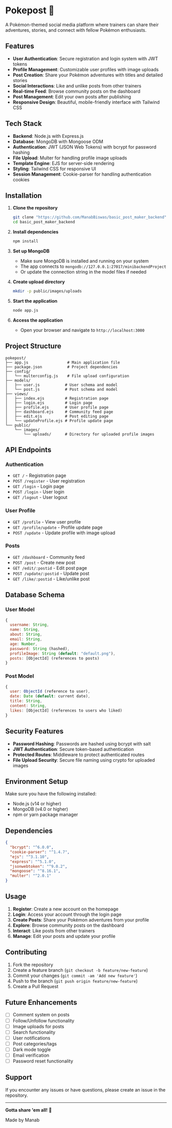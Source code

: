 # Pokepost 🍃

A Pokémon-themed social media platform where trainers can share their adventures, stories, and connect with fellow Pokémon enthusiasts.

## Features

- **User Authentication**: Secure registration and login system with JWT tokens
- **Profile Management**: Customizable user profiles with image uploads
- **Post Creation**: Share your Pokémon adventures with titles and detailed stories
- **Social Interactions**: Like and unlike posts from other trainers
- **Real-time Feed**: Browse community posts on the dashboard
- **Post Management**: Edit your own posts after publishing
- **Responsive Design**: Beautiful, mobile-friendly interface with Tailwind CSS

## Tech Stack

- **Backend**: Node.js with Express.js
- **Database**: MongoDB with Mongoose ODM
- **Authentication**: JWT (JSON Web Tokens) with bcrypt for password hashing
- **File Upload**: Multer for handling profile image uploads
- **Template Engine**: EJS for server-side rendering
- **Styling**: Tailwind CSS for responsive UI
- **Session Management**: Cookie-parser for handling authentication cookies

## Installation

1. **Clone the repository**
   ```bash
   git clone "https://github.com/ManabBiswas/basic_post_maker_backend"
   cd basic_post_maker_backend
   ```

2. **Install dependencies**
   ```bash
   npm install
   ```

3. **Set up MongoDB**
   - Make sure MongoDB is installed and running on your system
   - The app connects to `mongodb://127.0.0.1:27017/minibackendProject`
   - Or update the connection string in the model files if needed

4. **Create upload directory**
   ```bash
   mkdir -p public/images/uploads
   ```

5. **Start the application**
   ```bash
   node app.js
   ```

6. **Access the application**
   - Open your browser and navigate to `http://localhost:3000`

## Project Structure

```
pokepost/
├── app.js                 # Main application file
├── package.json           # Project dependencies
├── config/
│   └── multerconfig.js    # File upload configuration
├── models/
│   ├── user.js           # User schema and model
│   └── post.js           # Post schema and model
├── views/
│   ├── index.ejs         # Registration page
│   ├── login.ejs         # Login page
│   ├── profile.ejs       # User profile page
│   ├── dashboard.ejs     # Community feed page
│   ├── edit.ejs          # Post editing page
│   └── updateProfile.ejs # Profile update page
└── public/
    └── images/
        └── uploads/      # Directory for uploaded profile images
```

## API Endpoints

### Authentication
- `GET /` - Registration page
- `POST /register` - User registration
- `GET /login` - Login page
- `POST /login` - User login
- `GET /logout` - User logout

### User Profile
- `GET /profile` - View user profile
- `GET /profile/update` - Profile update page
- `POST /update` - Update profile with image upload

### Posts
- `GET /dashboard` - Community feed
- `POST /post` - Create new post
- `GET /edit/:postid` - Edit post page
- `POST /update/:postid` - Update post
- `GET /like/:postid` - Like/unlike post

## Database Schema

### User Model
```javascript
{
  username: String,
  name: String,
  about: String,
  email: String,
  age: Number,
  password: String (hashed),
  profileImage: String (default: "default.png"),
  posts: [ObjectId] (references to posts)
}
```

### Post Model
```javascript
{
  user: ObjectId (reference to user),
  date: Date (default: current date),
  title: String,
  content: String,
  likes: [ObjectId] (references to users who liked)
}
```

## Security Features

- **Password Hashing**: Passwords are hashed using bcrypt with salt
- **JWT Authentication**: Secure token-based authentication
- **Protected Routes**: Middleware to protect authenticated routes
- **File Upload Security**: Secure file naming using crypto for uploaded images

## Environment Setup

Make sure you have the following installed:
- Node.js (v14 or higher)
- MongoDB (v4.0 or higher)
- npm or yarn package manager

## Dependencies

```json
{
  "bcrypt": "^6.0.0",
  "cookie-parser": "^1.4.7",
  "ejs": "^3.1.10",
  "express": "^5.1.0",
  "jsonwebtoken": "^9.0.2",
  "mongoose": "^8.16.1",
  "multer": "^2.0.1"
}
```

## Usage

1. **Register**: Create a new account on the homepage
2. **Login**: Access your account through the login page
3. **Create Posts**: Share your Pokémon adventures from your profile
4. **Explore**: Browse community posts on the dashboard
5. **Interact**: Like posts from other trainers
6. **Manage**: Edit your posts and update your profile

## Contributing

1. Fork the repository
2. Create a feature branch (`git checkout -b feature/new-feature`)
3. Commit your changes (`git commit -am 'Add new feature'`)
4. Push to the branch (`git push origin feature/new-feature`)
5. Create a Pull Request

## Future Enhancements

- [ ] Comment system on posts
- [ ] Follow/Unfollow functionality
- [ ] Image uploads for posts
- [ ] Search functionality
- [ ] User notifications
- [ ] Post categories/tags
- [ ] Dark mode toggle
- [ ] Email verification
- [ ] Password reset functionality

<!-- ## License -->

<!-- This project is open source and available under the [MIT License](LICENSE). -->

## Support

If you encounter any issues or have questions, please create an issue in the repository.

---

**Gotta share 'em all!** 🌟

Made by Manab

